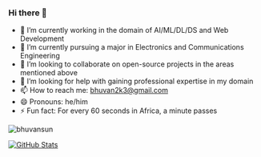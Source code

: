 ### Hi there 👋


- 🔭 I’m currently working in the domain of AI/ML/DL/DS and Web Development
- 🌱 I’m currently pursuing a major in Electronics and Communications Engineering
- 👯 I’m looking to collaborate on open-source projects in the areas mentioned above
- 🤔 I’m looking for help with gaining professional expertise in my domain
- 📫 How to reach me: bhuvan2k3@gmail.com
- 😄 Pronouns: he/him
- ⚡ Fun fact: For every 60 seconds in Africa, a minute passes

<p><img align="center" src="https://github-readme-stats.vercel.app/api/top-langs?username=bhuvansun&show_icons=true&locale=en&layout=compact" alt="bhuvansun" /></p>

[![GitHub Stats](https://github-readme-stats.vercel.app/api?username=bhuvansun)](https://github.com/anuraghazra/github-readme-stats)

